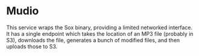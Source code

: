 # Mudio

This service wraps the Sox binary, providing a limited networked interface. It has a single endpoint which takes the location of an MP3 file (probably in S3), downloads the file, generates a bunch of modified files, and then uploads those to S3.